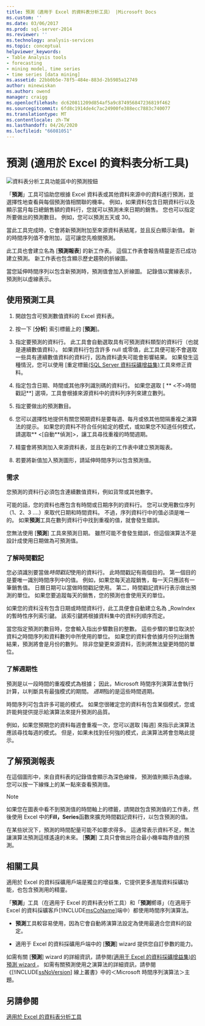 ```yaml
---
title: 預測（適用于 Excel 的資料表分析工具） |Microsoft Docs
ms.custom: ''
ms.date: 03/06/2017
ms.prod: sql-server-2014
ms.reviewer: ''
ms.technology: analysis-services
ms.topic: conceptual
helpviewer_keywords:
- Table Analysis tools
- forecasting
- mining model, time series
- time series [data mining]
ms.assetid: 22bb0b5e-78f5-484e-883d-2b5985a12749
author: minewiskan
ms.author: owend
manager: craigg
ms.openlocfilehash: dc620811209d854af5a9c874956847236819f462
ms.sourcegitcommit: 6fd8c1914de4c7ac24900fe388ecc7883c740077
ms.translationtype: MT
ms.contentlocale: zh-TW
ms.lasthandoff: 04/26/2020
ms.locfileid: "66081051"
---
```

# <a name="forecast-table-analysis-tools-for-excel"></a>預測 (適用於 Excel 的資料表分析工具)
  ![資料表分析工具功能區中的預測按鈕](media/tat-forecast.gif "資料表分析工具功能區中的預測按鈕")  
  
 「**預測**」工具可協助您根據 Excel 資料表或其他資料來源中的資料進行預測，並選擇性地查看與每個預測值相關聯的機率。 例如，如果資料包含日期資料行以及顯示當月每日總銷售額的資料行，您就可以預測未來日期的銷售。 您也可以指定所要做出的預測數目。 例如，您可以預測五天或 30。  
  
 當此工具完成時，它會將新預測附加至來源資料表結尾，並且反白顯示新值。 新的時間序列值不會附加，這可讓您先檢閱預測。  
  
 此工具也會建立名為 [**預測報表**] 的新工作表。 這個工作表會報告精靈是否已成功建立預測。 新工作表也包含顯示歷史趨勢的折線圖。  
  
 當您延伸時間序列以包含新預測時，預測值會加入折線圖。 記錄值以實線表示，預測則以虛線表示。  
  
## <a name="using-the-forecast-tool"></a>使用預測工具  
  
1.  開啟包含可預測數值資料的 Excel 資料表。  
  
2.  按一下 [**分析**] 索引標籤上的 [**預測**]。  
  
3.  指定要預測的資料行。 此工具會自動選取具有可預測資料類型的資料行（也就是連續數值資料）。 如果資料行包含許多 null 或零值，此工具便可能不會選取一些具有連續數值資料的資料行，因為資料遺失可能會影響結果。 如果發生這種情況，您可以使用 [重定標籤[&#40;SQL Server 資料採礦增益集&#41;](relabel-sql-server-data-mining-add-ins.md)工具來修正資料。  
  
4.  指定包含日期、時間或其他序列識別碼的資料行。 如果您選取 [ ** \<不>時間戳記**] 選項，工具會根據來源資料中的資料列序列來建立數列。  
  
5.  指定要做出的預測數目。  
  
6.  您可以選擇性地提供有關您預期資料是要每週、每月或依其他間隔重複之演算法的提示。 如果您的資料不符合任何給定的模式，或如果您不知道任何模式，請選取** \<[自動**偵測]>，讓工具尋找重複的時間週期。  
  
7.  精靈會將預測加入來源資料表，並且在新的工作表中建立預測報表。  
  
8.  若要將新值加入預測圖形，請延伸時間序列以包含預測值。  
  
### <a name="requirements"></a>需求  
 您預測的資料行必須包含連續數值資料，例如貨幣或其他數字。  
  
 可能的話，您的資料也應包含有時間或日期序列的資料行。 您可以使用數位序列（1、2、3 ....）來取代日期和時間資料。 不過，序列資料行中的值必須是唯一的。 如果**預測**工具在數列資料行中找到重複的值，就會發生錯誤。  
  
 您無法使用 [**預測**] 工具來預測日期。 雖然可能不會發生錯誤，但這個演算法不是設計成使用日期做為可預測值。  
  
### <a name="understanding-time-stamps"></a>了解時間戳記  
 您必須識別要當做*時間戳記*使用的資料行。 此時間戳記有兩個目的。 第一個目的是要唯一識別時間序列中的值。 例如，如果您每天追蹤銷售，每一天只應該有一筆銷售值。 日曆日期可以當做時間戳記使用。 第二，時間戳記資料行表示做出預測的單位。 如果您要追蹤每天的銷售，您的預測也會使用天的單位。  
  
 如果您的資料沒有包含日期或時間資料行，此工具便會自動建立名為 _RowIndex 的暫時性序列索引鍵。 該索引鍵將根據資料集中的資料列順序而定。  
  
 當您指定預測的數目時，您會輸入指出步驟數目的整數。 這些步驟的單位取決於資料之時間序列和資料數列中所使用的單位。 如果您的資料會依據月份列出銷售結果，預測將會是月份的數列。 除非您變更來源資料，否則將無法變更時間的單位。  
  
### <a name="understanding-periodicity"></a>了解週期性  
 預測是以一段時間的重複模式為根據； 因此，Microsoft 時間序列演算法會執行計算，以判斷具有最強模式的期間。 *週期*指的是這些時間週期。  
  
 時間序列可包含許多可能的模式。 如果您很確定您的資料有包含某個模式，您或許能夠提供提示給演算法來提升預測的品質。  
  
 例如，如果您預期您的資料每週會重複一次，您可以選取 [每週] 來指示此演算法應該尋找每週的模式。 但是，如果未找到任何強的模式，此演算法將會忽略此提示。  
  
## <a name="understanding-the-forecasting-report"></a>了解預測報表  
 在這個圖形中，來自資料表的記錄值會顯示為深色線條， 預測值則顯示為虛線。 您可以按一下線條上的某一點來查看預測值。  
  
> [!NOTE]  
>  如果您在圖表中看不到預測值的時間軸上的標籤，請開啟包含預測值的工作表，然後使用 Excel 中的**Fill，Series**函數來擴充時間戳記資料行，以包含預測的值。  
  
 在某些狀況下，預測的時間配量可能不如要求得多。 這通常表示資料不足，無法讓演算法預測這樣遙遠的未來。 [**預測**] 工具只會做出符合最小機率臨界值的預測。  
  
## <a name="related-tools"></a>相關工具  
 適用於 Excel 的資料採礦用戶端是獨立的增益集，它提供更多進階資料採礦功能，也包含預測用的精靈。  
  
 「**預測**」工具（在適用于 Excel 的資料表分析工具）和「**預測**嚮導」（在適用于 Excel 的資料採礦客戶[!INCLUDE[msCoName](../includes/msconame-md.md)]端中）都使用時間序列演算法。  
  
-   **預測**工具較容易使用，因為它會自動將演算法設定為使用最適合您資料的設定。  
  
-   適用于 Excel 的資料採礦用戶端中的 [**預測**] wizard 提供您自訂參數的能力。  
  
 如需有關 [**預測**] wizard 的詳細資訊，請參閱[&#40;適用于 Excel 的資料採礦增益集&#41;的預測 wizard ](forecast-wizard-data-mining-add-ins-for-excel.md)。 如需有關預測使用之演算法的詳細資訊，請參閱《[!INCLUDE[ssNoVersion](../includes/ssnoversion-md.md)] 線上叢書》中的＜Microsoft 時間序列演算法＞主題。  
  
## <a name="see-also"></a>另請參閱  
 [適用於 Excel 的資料表分析工具](table-analysis-tools-for-excel.md)  
  
  
